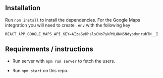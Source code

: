 ## Installation

Run `npm install` to install the dependencies. 
For the Google Maps integration you will need to create `.env` with the following key
```
REACT_APP_GOOGLE_MAPS_API_KEY=AIzaSyDhslsCNo7ykPML8NNSNdyodynrubTN__I
```

## Requirements / instructions

* Run server with `npm run server` to fetch the users.

* Run `npm start` on this repo.

   